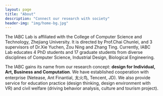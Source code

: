 ```yaml
---
layout: page
title: "About"
description: "Connect our research with society"
header-img: "img/home-bg.jpg"
---
```


The IABC Lab is affiliated with the College of Computer Science and Technology, Zhejiang University. It is directed by Prof.Chai Chunlei, and 3 supervisors of Dr.Xie Yuchen, Zou Ning and Zhang Ting. Currently, IABC Lab educates 4 PhD students and 17 graduate students from diverse disciplines of Computer Science, Industrial Design, Biological Engineering.

The IABC gains its name from our research concept: **design for Individual, Art, Business and Computation**. We have established cooperation with enterprise (Netease, Ant Finantial, 太火鸟, Tencent, JD). We also provide service for education practice (design thinking, design environment with VR) and civil welfare (driving behavior analysis, culture and tourism  project).
